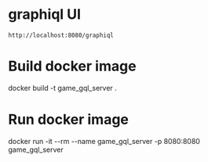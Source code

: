 # graphiql UI
`http://localhost:8080/graphiql`


# Build docker image

docker build -t game_gql_server .


# Run docker image
docker run -it --rm --name game_gql_server -p 8080:8080 game_gql_server
